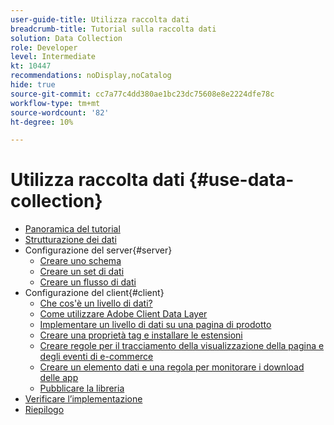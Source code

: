 ```yaml
---
user-guide-title: Utilizza raccolta dati
breadcrumb-title: Tutorial sulla raccolta dati
solution: Data Collection
role: Developer
level: Intermediate
kt: 10447
recommendations: noDisplay,noCatalog
hide: true
source-git-commit: cc7a77c4dd380ae1bc23dc75608e8e2224dfe78c
workflow-type: tm+mt
source-wordcount: '82'
ht-degree: 10%

---
```



# Utilizza raccolta dati {#use-data-collection}

+ [Panoramica del tutorial](overview.md)
+ [Strutturazione dei dati](structuring-your-data.md)
+ Configurazione del server{#server}
   + [Creare uno schema](configure-the-server/create-a-schema.md)
   + [Creare un set di dati](configure-the-server/create-a-dataset.md)
   + [Creare un flusso di dati](configure-the-server/create-a-datastream.md)
+ Configurazione del client{#client}
   + [Che cos&#39;è un livello di dati?](configure-the-client/whats-a-data-layer.md)
   + [Come utilizzare Adobe Client Data Layer](configure-the-client/how-to-use-the-adobe-client-data-layer.md)
   + [Implementare un livello di dati su una pagina di prodotto](configure-the-client/implement-product-page-data-layer.md)
   + [Creare una proprietà tag e installare le estensioni](configure-the-client/create-a-tags-property-and-install-extensions.md)
   + [Creare regole per il tracciamento della visualizzazione della pagina e degli eventi di e-commerce](configure-the-client/create-rules-for-tracking-page-view-and-commerce-events.md)
   + [Creare un elemento dati e una regola per monitorare i download delle app](configure-the-client/create-a-data-element-and-rule-for-tracking-app-downloads.md)
   + [Pubblicare la libreria](configure-the-client/publish-the-library.md)
+ [Verificare l’implementazione](test-the-implementation.md)
+ [Riepilogo](summary.md)
